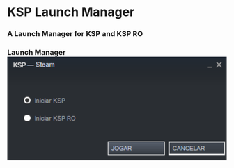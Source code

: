 # KSP Launch Manager
<h3> A Launch Manager for KSP and KSP RO <h3> 
Launch Manager <br>
<img src="imgs/launchManager.png" width="560"> <br>
